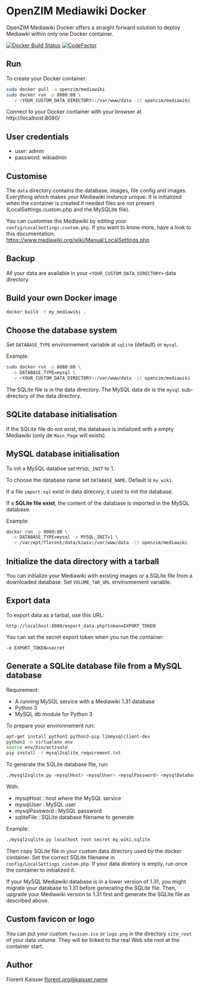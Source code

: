 OpenZIM Mediawiki Docker
========================

OpenZIM Mediawiki Docker offers a straight forward solution to deploy
Mediawki within only one Docker container.

[![Docker Build Status](https://img.shields.io/docker/build/openzim/mediawiki)](https://hub.docker.com/r/openzim/mediawiki)
[![CodeFactor](https://www.codefactor.io/repository/github/openzim/mediawiki-docker/badge)](https://www.codefactor.io/repository/github/openzim/mediawiki-docker)

Run
---

To create your Docker container:

```bash
sudo docker pull -a openzim/mediawiki
sudo docker run -p 8080:80 \
  -v <YOUR_CUSTOM_DATA_DIRECTORY>:/var/www/data -it openzim/mediawiki
```

Connect to your Docker container with your browser at
http://localhost:8080/

User credentials
----------------

* user: admin
* password: wikiadmin

Customise
---------

The `data` directory contains the database, images, file config and
images. Everything which makes your Mediawiki instance unique. It is
initialized when the container is created if needed files are not
present (LocalSettings.custom.php and the MySQLite file).

You can customise the Mediawiki by editing your
`config/LocalSettings.custom.php`. If you want to know more, have a
look to this documentation:
https://www.mediawiki.org/wiki/Manual:LocalSettings.php

Backup
------

All your data are available in your `<YOUR_CUSTOM_DATA_DIRECTORY>`
data directory.

Build your own Docker image
---------------------------

```bash
docker build -t my_mediawiki .
```

Choose the database system
--------------------------

Set `DATABASE_TYPE` environnement variable at `sqlite` (default) or `mysql`.

Example:

```bash
sudo docker run -p 8080:80 \
  -e DATABASE_TYPE=mysql \
  -v <YOUR_CUSTOM_DATA_DIRECTORY>:/var/www/data -it openzim/mediawiki
```

The SQLite file is in  the data directory.
The MySQL data dir is the `mysql` sub-directory of the data directory.

SQLite database initialisation
------------------------------

If the SQLite file do not exist, the database is initialized with a empty
Mediawiki (only de `Main_Page` will exists).

MySQL database initialisation
-----------------------------
To init a MySQL databse set `MYSQL_INIT` to 1.

To choose the database name set `DATABASE_NAME`. Default is `my_wiki`.

If a file `import.sql` exist in data direcory, it used to init the database.

If a **SQLite file exist**, the content of the database is imported in the MySQL
database.

Example:

```bash
docker run -p 8080:80 \
  -e DATABASE_TYPE=mysql -e MYSQL_INIT=1 \
  -v /var/opt/florent/data/kiwix:/var/www/data -it openzim/mediawiki
```

Initialize the data directory with a tarball
--------------------------------------------

You can initialize your Mediawiki with existing images or a SQLite file
from a downloaded database. Set `VOLUME_TAR_URL` environnement variable.

Export data
-----------

To export data as a tarbal, use this URL:

`http://localhost:8080/export_data.php?token=EXPORT_TOKEN`

You can set the secret export token when you run the container:

`-e EXPORT_TOKEN=secret`

Generate a SQLite database file from a MySQL database
-----------------------------------------------------

Requirement:

* A running MySQL service with a Mediawiki 1.31 database
* Python 3
* MySQL db module for Python 3

To prepare your environnement run:

```bash
apt-get install python3 python3-pip libmysqlclient-dev
python3 -m virtualenv env
source env/bin/activate
pip install -r mysql2sqlite_requirement.txt
```

To generate the SQLite database file, run:

```bash
./mysql2sqlite.py <mysqlHost> <mysqlUser> <mysqlPassword> <mysqlDatabase> <sqliteFile>
```

With:

* mysqlHost : host where the MySQL service
* mysqlUser : MySQL user
* mysqlPassword : MySQL password
* sqliteFile : SQLite database filename to generate

Example:

```bash
./mysql2sqlite.py localhost root secret my_wiki.sqlite
```

Then copy SQLite file in your custom data directory used by the docker container.
Set the correct SQLite filename in `config/LocalSettings.custom.php`. If your
data diretory is empty, run once the container to initialized it.

If your MySQL Mediawiki database is in a lower version of 1.31, you might
migrate your database to 1.31 before generating the SQLite file. Then,
upgrade your Mediawiki version to 1.31 first and generate the SQLite file as
described above.

Custom favicon or logo
----------------------

You can put your custom `favicon.ico` or `logo.png` in the directory
`site_root` of your data volume. They will be linked to the real Web
site root at the container start.

Author
------
Florent Kaisser <florent.pro@kaisser.name>
